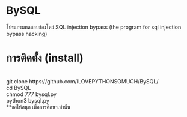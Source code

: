 # BySQL
โปรแกรมทดสอบช่องโหว่ SQL injection bypass (the program for sql injection bypass hacking)
<br>
# การติดตั้ง (install)
<br>
git clone https://github.com/ILOVEPYTHONSOMUCH/BySQL/
<br>
cd BySQL
<br>
chmod 777 bysql.py
<br>
python3 bysql.py
<br>
**ขอให้สนุก เพื่อการศึกษาเท่านั้น 
